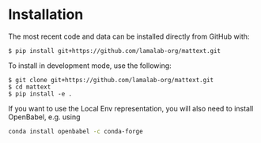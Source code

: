# Installation

<!-- The most recent release can be installed from
[PyPI](https://pypi.org/project/mattext) with:

```shell
$ pip install mattext
``` -->

The most recent code and data can be installed directly from GitHub with:

```shell
$ pip install git+https://github.com/lamalab-org/mattext.git
```

To install in development mode, use the following:

```shell
$ git clone git+https://github.com/lamalab-org/mattext.git
$ cd mattext
$ pip install -e .
```


If you want to use the Local Env representation, you will also need to install OpenBabel, e.g. using 

```bash 
conda install openbabel -c conda-forge
```
